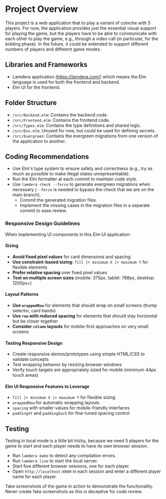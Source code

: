 # Project Overview

This project is a web application that to play a variant of coinche with 5 players.
For now, the application provides just the essential visual support for playing the game, but the players have to be able to communicate with each other to play the game, e.g., through a video call (in particular, for the bidding phase).
In the future, it could be extended to support different numbers of players and different game modes.

## Libraries and Frameworks

- Lamdera application (https://lamdera.com/) which means the Elm language is used for both the frontend and backend.
- Elm UI for the frontend.

## Folder Structure

- `/src/Backend.elm`: Contains the backend code.
- `/src/Frontend.elm`: Contains the frontend code.
- `/src/Types.elm`: Contains the type definitions and shared logic.
- `/src/Env.elm`: Unused for now, but could be used for defining secrets.
- `/src/Evergreen`: Contains the evergreen migrations from one version of the application to another.

## Coding Recommendations

- Use Elm's type system to ensure safety and correctness (e.g., try as much as possible to make illegal states unrepresentable).
- Run the Elm formatter at each commit to maintain code style.
- Use `lamdera check --force` to generate evergreen migrations when necessary (`--force` is needed to bypass the check that we are on the main branch).
  - Commit the generated migration files.
  - Implement the missing cases in the migration files in a separate commit to ease review.

### Responsive Design Guidelines

When implementing UI components in this Elm UI application:

#### Sizing

- **Avoid fixed pixel values** for card dimensions and spacing
- **Use constraint-based sizing**: `fill |> minimum X |> maximum Y` for flexible elements
- **Prefer relative spacing** over fixed pixel values
- **Test on multiple screen sizes** (mobile: 375px, tablet: 768px, desktop: 1200px+)

#### Layout Patterns

- **Use `wrappedRow`** for elements that should wrap on small screens (trump selector, card hands)
- **Use `row` with reduced spacing** for elements that should stay horizontal but be closer together
- **Consider `column` layouts** for mobile-first approaches on very small screens

#### Testing Responsive Design

- Create responsive demos/prototypes using simple HTML/CSS to validate concepts
- Test wrapping behavior by resizing browser windows
- Verify touch targets are appropriately sized for mobile (minimum 44px touch areas)

#### Elm UI Responsive Features to Leverage

- `fill |> minimum X |> maximum Y` for flexible sizing
- `wrappedRow` for automatic wrapping layouts
- `spacing` with smaller values for mobile-friendly interfaces
- `paddingXY` and `paddingEach` for fine-tuned spacing control

## Testing

Testing in local mode is a little bit tricky, because we need 5 players for the game to start and each player needs to have its own browser session.

- Run `lamdera make` to detect any compilation errors.
- Run `lamdera live` to start the local server.
- Start five different browser sessions, one for each player.
- Open `http://localhost:8000` in each session and enter a different player name for each player.

Take screenshots of the game in action to demonstrate the functionality.
Never create fake screenshots as this is deceptive for code review.
